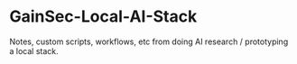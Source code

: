 # GainSec-Local-AI-Stack
Notes, custom scripts, workflows, etc from doing AI research / prototyping a local stack.
